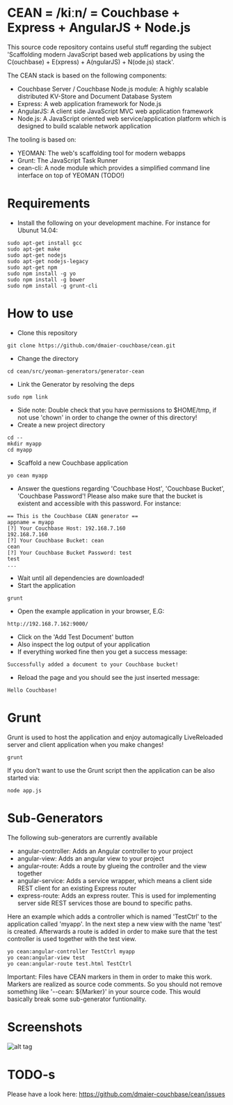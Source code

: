 # CEAN = /kiːn/ = Couchbase + Express + AngularJS + Node.js

This source code repository contains useful stuff regarding the subject 'Scaffolding modern JavaScript based web applications by using the C(ouchbase) + E(xpress) + A(ngularJS) + N(ode.js) stack'.

The CEAN stack is based on the following components:

* Couchbase Server / Couchbase Node.js module: A highly scalable distributed KV-Store and Document Database System
* Express: A web application framework for Node.js
* AngularJS: A client side JavaScript MVC web application framework
* Node.js: A JavaScript oriented web service/application platform which is designed to build scalable network application

The tooling is based on:

* YEOMAN: The web's scaffolding tool for modern webapps
* Grunt: The JavaScript Task Runner
* cean-cli: A node module which provides a simplified command line interface on top of YEOMAN (TODO!)

# Requirements

* Install the following on your development machine. For instance for Ubunut 14.04:
```
sudo apt-get install gcc
sudo apt-get make
sudo apt-get nodejs
sudo apt-get nodejs-legacy
sudo apt-get npm
sudo npm install -g yo
sudo npm install -g bower
sudo npm install -g grunt-cli
```

# How to use

* Clone this repository
```
git clone https://github.com/dmaier-couchbase/cean.git
```
* Change the directory
```
cd cean/src/yeoman-generators/generator-cean
```
* Link the Generator by resolving the deps
```
sudo npm link
```
* Side note: Double check that you have permissions to $HOME/tmp, if not use 'chown' in order to change the owner of this directory!
* Create a new project directory 
```
cd --
mkdir myapp
cd myapp
```
* Scaffold a new Couchbase application
```
yo cean myapp
```
* Answer the questions regarding 'Couchbase Host', 'Couchbase Bucket', 'Couchbase Password'! Please also make sure that the bucket is existent and accessible with this password. For instance:
```
== This is the Couchbase CEAN generator ==
appname = myapp
[?] Your Couchbase Host: 192.168.7.160
192.168.7.160
[?] Your Couchbase Bucket: cean
cean
[?] Your Couchbase Bucket Password: test
test
...
```
* Wait until all dependencies are downloaded!
* Start the application
```
grunt
```
* Open the example application in your browser, E.G:
```
http://192.168.7.162:9000/
```
* Click on the 'Add Test Document' button
* Also inspect the log output of your application
* If everything worked fine then you get a success message:
```
Successfully added a document to your Couchbase bucket!
```
* Reload the page and you should see the just inserted message: 
```
Hello Couchbase!
```

# Grunt

Grunt is used to host the application and enjoy automagically LiveReloaded server and client application when you make changes!

```
grunt
```

If you don't want to use the Grunt script then the application can be also started via:

```
node app.js
```

# Sub-Generators

The following sub-generators are currently available

* angular-controller: Adds an Angular controller to your project
* angular-view: Adds an angular view to your project
* angular-route: Adds a route by glueing the controller and the view together
* angular-service: Adds a service wrapper, which means a client side REST client for an existing Express router
* express-route: Adds an express router. This is used for implementing server side REST services those are bound to specific paths.

Here an example which adds a controller which is named 'TestCtrl' to the application called 'myapp'. In the next step a new view with the name 'test' is created. Afterwards a route is added in order to make sure that the test controller is used together with the test view.

```
yo cean:angular-controller TestCtrl myapp
yo cean:angular-view test
yo cean:angular-route test.html TestCtrl
```

Important: Files have CEAN markers in them in order to make this work. Markers are realized as source code comments. So you should not remove something like '--cean: ${Marker}' in your source code. This would basically break some sub-generator funtionality.


# Screenshots
![alt tag](https://raw.github.com/dmaier-couchbase/cean/master/assets/screen.png)

# TODO-s

Please have a look here: https://github.com/dmaier-couchbase/cean/issues
